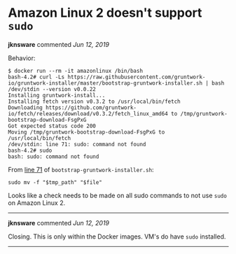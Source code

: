 # Amazon Linux 2 doesn't support `sudo`

**jknsware** commented *Jun 12, 2019*

Behavior:
```
$ docker run --rm -it amazonlinux /bin/bash
bash-4.2# curl -Ls https://raw.githubusercontent.com/gruntwork-io/gruntwork-installer/master/bootstrap-gruntwork-installer.sh | bash /dev/stdin --version v0.0.22
Installing gruntwork-install...
Installing fetch version v0.3.2 to /usr/local/bin/fetch
Downloading https://github.com/gruntwork-io/fetch/releases/download/v0.3.2/fetch_linux_amd64 to /tmp/gruntwork-bootstrap-download-FsgPxG
Got expected status code 200
Moving /tmp/gruntwork-bootstrap-download-FsgPxG to /usr/local/bin/fetch
/dev/stdin: line 71: sudo: command not found
bash-4.2# sudo
bash: sudo: command not found
```

From [line 71](https://github.com/gruntwork-io/gruntwork-installer/blob/c20e995824b0e54f790c2c5c617f0ceea47a5f56/bootstrap-gruntwork-installer.sh#L71) of `bootstrap-gruntwork-installer.sh`:
```
sudo mv -f "$tmp_path" "$file"
```

Looks like a check needs to be made on all sudo commands to not use `sudo` on Amazon Linux 2.
<br />
***


**jknsware** commented *Jun 12, 2019*

Closing. This is only within the Docker images. VM's do have `sudo` installed.
***

